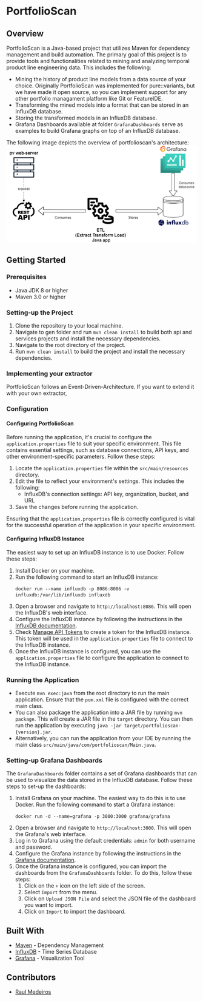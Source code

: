 # PortfolioScan

## Overview
PortfolioScan is a Java-based project that utilizes Maven for dependency management and build automation.
The primary goal of this project is to provide tools and functionalities related to mining and analyzing
temporal product line engineering data. This includes the following:
- Mining the history of product line models from a data source of your choice. Originally PortfolioScan was 
  implemented for pure::variants, but we have made it open source, so you can implement support for any other 
  portfolio managament platform like Git or FeatureIDE.
- Transforming the mined models into a format that can be stored in an InfluxDB database.
- Storing the transformed models in an InfluxDB database.
- Grafana Dashboards available at folder `GrafanaDashboards` serve as examples to build Grafana graphs on top of an InfluxDB database.

The following image depicts the overview of portfolioscan's architecture:
![portfolioscan Architecture](docs/images/Overview.png)

## Getting Started


### Prerequisites
- Java JDK 8 or higher
- Maven 3.0 or higher

### Setting-up the Project
1. Clone the repository to your local machine.
2. Navigate to gen folder and run `mvn clean install` to build both api and services projects and install the necessary dependencies.
2. Navigate to the root directory of the project.
3. Run `mvn clean install` to build the project and install the necessary dependencies.

### Implementing your extractor
PortfolioScan follows an Event-Driven-Architecture. If you want to extend it with your own extractor, 

### Configuration
#### Configuring PortfolioScan
Before running the application, it's crucial to configure the `application.properties` file to suit your specific environment. This file contains essential settings, such as database connections, API keys, and other environment-specific parameters. Follow these steps:

1. Locate the `application.properties` file within the `src/main/resources` directory.
2. Edit the file to reflect your environment's settings. This includes the following:
    - InfluxDB's connection settings: API key, organization, bucket, and URL
3. Save the changes before running the application.

Ensuring that the `application.properties` file is correctly configured is vital for the successful operation of the application in your specific environment.

#### Configuring InfluxDB Instance
The easiest way to set up an InfluxDB instance is to use Docker. Follow these steps:
1. Install Docker on your machine.
2. Run the following command to start an InfluxDB instance:
    ```
    docker run --name influxdb -p 8086:8086 -v influxdb:/var/lib/influxdb influxdb
    ```
3. Open a browser and navigate to `http://localhost:8086`. This will open the InfluxDB's web interface.
4. Configure the InfluxDB instance by following the instructions in the [InfluxDB documentation](https://docs.influxdata.com/influxdb/v2.0/get-started/).
5. Check [Manage API Tokens](https://docs.influxdata.com/influxdb/v2/admin/tokens/) to create a token for the InfluxDB 
   instance. This token will be used in the `application.properties` file to connect to the InfluxDB instance.
6. Once the InfluxDB instance is configured, you can use the `application.properties` file to configure the 
   application to connect to the InfluxDB instance.


### Running the Application
- Execute `mvn exec:java` from the root directory to run the main application. Ensure that the `pom.xml` file is configured with the correct main class.
- You can also package the application into a JAR file by running `mvn package`. This will create a JAR file in the 
  `target` directory. You can then run the application by executing `java -jar target/portfolioscan-{version}.jar`.
- Alternatively, you can run the application from your IDE by running the main class `src/main/java/com/portfolioscan/Main.java`.

### Setting-up Grafana Dashboards
The `GrafanaDashboards` folder contains a set of Grafana dashboards that can be used to visualize the data stored in the InfluxDB database. Follow these steps to set-up the dashboards:
1. Install Grafana on your machine. The easiest way to do this is to use Docker. Run the following command to start a Grafana instance:
    ```
    docker run -d --name=grafana -p 3000:3000 grafana/grafana
    ```
2. Open a browser and navigate to `http://localhost:3000`. This will open the Grafana's web interface.
3. Log in to Grafana using the default credentials: `admin` for both username and password.
4. Configure the Grafana instance by following the instructions in the [Grafana documentation](https://grafana.com/docs/grafana/latest/installation/).
5. Once the Grafana instance is configured, you can import the dashboards from the `GrafanaDashboards` folder. To do this, follow these steps:
    1. Click on the `+` icon on the left side of the screen.
    2. Select `Import` from the menu.
    3. Click on `Upload JSON File` and select the JSON file of the dashboard you want to import.
    4. Click on `Import` to import the dashboard.

## Built With
- [Maven](https://maven.apache.org/) - Dependency Management
- [InfluxDB](https://www.influxdata.com/) - Time Series Database
- [Grafana](https://grafana.com/) - Visualization Tool

## Contributors
- [Raul Medeiros](https://github.com/rmedeiros)

